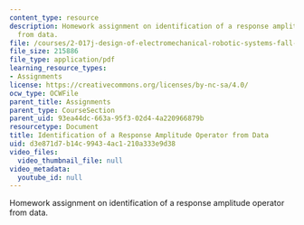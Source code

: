 ```yaml
---
content_type: resource
description: Homework assignment on identification of a response amplitude operator
  from data.
file: /courses/2-017j-design-of-electromechanical-robotic-systems-fall-2009/d3e871d7b14c99434ac1210a333e9d38_MIT2_017JF09_p23.pdf
file_size: 215886
file_type: application/pdf
learning_resource_types:
- Assignments
license: https://creativecommons.org/licenses/by-nc-sa/4.0/
ocw_type: OCWFile
parent_title: Assignments
parent_type: CourseSection
parent_uid: 93ea44dc-663a-95f3-02d4-4a220966879b
resourcetype: Document
title: Identification of a Response Amplitude Operator from Data
uid: d3e871d7-b14c-9943-4ac1-210a333e9d38
video_files:
  video_thumbnail_file: null
video_metadata:
  youtube_id: null
---
```

Homework assignment on identification of a response amplitude operator from data.